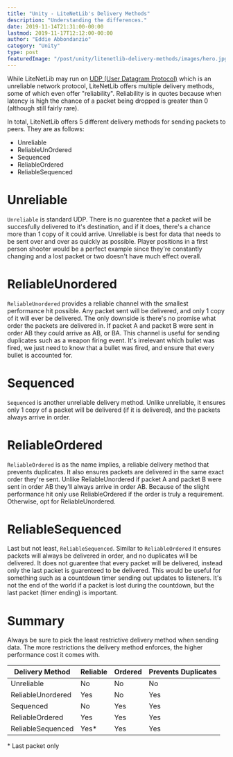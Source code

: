 ```yaml
---
title: "Unity - LiteNetLib's Delivery Methods"
description: "Understanding the differences."
date: 2019-11-14T21:31:00-00:00
lastmod: 2019-11-17T12:12:00-00:00
author: "Eddie Abbondanzio"
category: "Unity"
type: post
featuredImage: "/post/unity/litenetlib-delivery-methods/images/hero.jpg"
---
```


While LiteNetLib may run on [UDP (User Datagram Protocol)](https://www.cloudflare.com/learning/ddos/glossary/user-datagram-protocol-udp/) which is an unreliable network protocol, LiteNetLib offers multiple delivery methods, some of which even offer "reliability". Reliability is in quotes because when latency is high the chance of a packet being dropped is greater than 0 (although still fairly rare).

In total, LiteNetLib offers 5 different delivery methods for sending packets to peers. They are as follows:

- Unreliable
- ReliableUnOrdered
- Sequenced
- ReliableOrdered
- ReliableSequenced

# Unreliable

`Unreliable` is standard UDP. There is no guarentee that a packet will be succesfully delivered to it's destination, and if it does, there's a chance more than 1 copy of it could arrive. Unreliable is best for data that needs to be sent over and over as quickly as possible. Player positions in a first person shooter would be a perfect example since they're constantly changing and a lost packet or two doesn't have much effect overall.

# ReliableUnordered

`ReliableUnordered` provides a reliable channel with the smallest performance hit possible. Any packet sent will be delivered, and only 1 copy of it will ever be delivered. The only downside is there's no promise what order the packets are delivered in. If packet A and packet B were sent in order AB they could arrive as AB, or BA. This channel is useful for sending duplicates such as a weapon firing event. It's irrelevant which bullet was fired, we just need to know that a bullet was fired, and ensure that every bullet is accounted for.

# Sequenced

`Sequenced` is another unreliable delivery method. Unlike unreliable, it ensures only 1 copy of a packet will be delivered (if it is delivered), and the packets always arrive in order.

# ReliableOrdered

`ReliableOrdered` is as the name implies, a reliable delivery method that prevents duplicates. It also ensures packets are delivered in the same exact order they're sent. Unlike ReliableUnordered if packet A and packet B were sent in order AB they'll always arrive in order AB. Because of the slight performance hit only use ReliableOrdered if the order is truly a requirement. Otherwise, opt for ReliableUnordered.

# ReliableSequenced

Last but not least, `ReliableSequenced`. Similar to `ReliableOrdered` it ensures packets will always be delivered in order, and no duplicates will be delivered. It does not guarentee that every packet will be delivered, instead only the last packet is guarenteed to be delivered. This would be useful for something such as a countdown timer sending out updates to listeners. It's not the end of the world if a packet is lost during the countdown, but the last packet (timer ending) is important.

# Summary

Always be sure to pick the least restrictive delivery method when sending data. The more restrictions the delivery method enforces, the higher performance cost it comes with.

| Delivery Method   | Reliable | Ordered | Prevents Duplicates |
| ----------------- | -------- | ------- | ------------------- |
| Unreliable        | No       | No      | No                  | No |
| ReliableUnordered | Yes      | No      | Yes                 |
| Sequenced         | No       | Yes     | Yes                 |
| ReliableOrdered   | Yes      | Yes     | Yes                 |
| ReliableSequenced | Yes\*    | Yes     | Yes                 |

\* Last packet only
